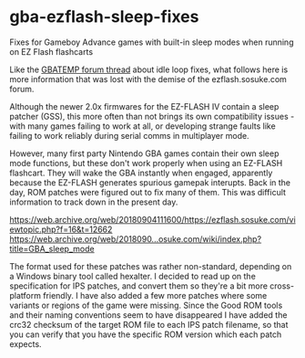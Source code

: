 # gba-ezflash-sleep-fixes
Fixes for Gameboy Advance games with built-in sleep modes when running on EZ Flash flashcarts

Like the [GBATEMP forum thread](https://gbatemp.net/threads/game-boy-advance-idle-loop-patches-i-e-speedhacks.396278/) about idle loop fixes, what follows here is more information that was lost with the demise of the ezflash.sosuke.com forum.

Although the newer 2.0x firmwares for the EZ-FLASH IV contain a sleep patcher (GSS), this more often than not brings its own compatibility issues - with many games failing to work at all, or developing strange faults like failing to work reliably during serial comms in multiplayer mode.

However, many first party Nintendo GBA games contain their own sleep mode functions, but these don't work properly when using an EZ-FLASH flashcart. They will wake the GBA instantly when engaged, apparently because the EZ-FLASH generates spurious gamepak interupts. Back in the day, ROM patches were figured out to fix many of them. This was difficult information to track down in the present day. 

https://web.archive.org/web/20180904111600/https://ezflash.sosuke.com/viewtopic.php?f=16&t=12662 
https://web.archive.org/web/2018090...osuke.com/wiki/index.php?title=GBA_sleep_mode 

The format used for these patches was rather non-standard, depending on a Windows binary tool called hexalter. I decided to read up on the specification for IPS patches, and convert them so they're a bit more cross-platform friendly. I have also added a few more patches where some variants or regions of the game were missing. Since the Good ROM tools and their naming conventions seem to have disappeared I have added the crc32 checksum of the target ROM file to each IPS patch filename, so that you can verify that you have the specific ROM version which each patch expects.
